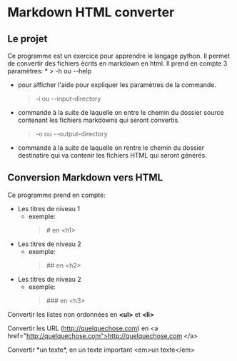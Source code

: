 # Markdown HTML converter
## Le projet
Ce programme est un exercice pour apprendre le langage python.
Il permet de convertir des fichiers écrits en markdown en html.
Il prend en compte 3 paramètres:
  *
    > -h ou --help 
  * pour afficher l'aide pour expliquer les paramètres de la commande.
      
    > -i ou --input-directory 
  * commande à la suite de laquelle on entre le chemin du dossier source contenant les fichiers markdowns qui seront convertis.
  
    > -o ou --output-directory 
  * commande à la suite de laquelle on rentre le chemin du dossier destinatire qui va contenir les fichiers HTML qui seront générés.

## Conversion Markdown vers HTML

Ce programme prend en compte:
  * Les titres de niveau 1
    * exemple:
      > \#  en \<h1>
  * Les titres de niveau 2
     * exemple:
       > \##  en \<h2>
  * Les titres de niveau 2
     * exemple:
       > \###  en \<h3>
       
Convertir les listes non ordonnées en **\<ul>** et **\<li>**

Convertir les URL (http://quelquechose.com) en \<a href="http://quelquechose.com">http://quelquechose.com \</a>

Convertir \*un texte*, en un texte important \<em>un texte\</em>
